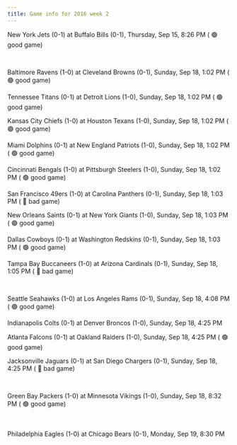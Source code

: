```yaml
---
title: Game info for 2016 week 2
---
```

New York Jets (0-1) at Buffalo Bills (0-1), Thursday, Sep 15, 8:26 PM (	:green_circle: good game)


<br/>

Baltimore Ravens (1-0) at Cleveland Browns (0-1), Sunday, Sep 18, 1:02 PM (	:green_circle: good game)

Tennessee Titans (0-1) at Detroit Lions (1-0), Sunday, Sep 18, 1:02 PM (	:green_circle: good game)

Kansas City Chiefs (1-0) at Houston Texans (1-0), Sunday, Sep 18, 1:02 PM (	:green_circle: good game)

Miami Dolphins (0-1) at New England Patriots (1-0), Sunday, Sep 18, 1:02 PM (	:green_circle: good game)

Cincinnati Bengals (1-0) at Pittsburgh Steelers (1-0), Sunday, Sep 18, 1:02 PM (	:green_circle: good game)

San Francisco 49ers (1-0) at Carolina Panthers (0-1), Sunday, Sep 18, 1:03 PM (	:red_circle: bad game)

New Orleans Saints (0-1) at New York Giants (1-0), Sunday, Sep 18, 1:03 PM (	:green_circle: good game)

Dallas Cowboys (0-1) at Washington Redskins (0-1), Sunday, Sep 18, 1:03 PM (	:green_circle: good game)

Tampa Bay Buccaneers (1-0) at Arizona Cardinals (0-1), Sunday, Sep 18, 1:05 PM (	:red_circle: bad game)


<br/>

Seattle Seahawks (1-0) at Los Angeles Rams (0-1), Sunday, Sep 18, 4:08 PM (	:green_circle: good game)

Indianapolis Colts (0-1) at Denver Broncos (1-0), Sunday, Sep 18, 4:25 PM

Atlanta Falcons (0-1) at Oakland Raiders (1-0), Sunday, Sep 18, 4:25 PM (	:green_circle: good game)

Jacksonville Jaguars (0-1) at San Diego Chargers (0-1), Sunday, Sep 18, 4:25 PM (	:red_circle: bad game)


<br/>

Green Bay Packers (1-0) at Minnesota Vikings (1-0), Sunday, Sep 18, 8:32 PM (	:green_circle: good game)


<br/>

Philadelphia Eagles (1-0) at Chicago Bears (0-1), Monday, Sep 19, 8:30 PM

